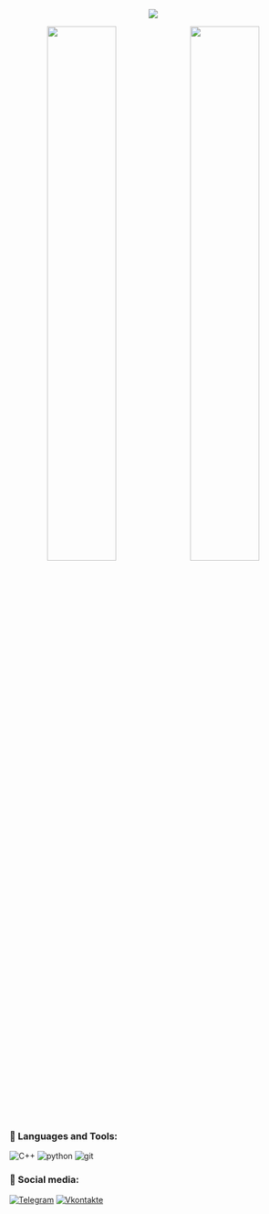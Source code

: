 <p align="center">
  <img  src="https://readme-typing-svg.herokuapp.com?size=22&multiline=true&width=350&height=60&lines=Hey+%F0%9F%91%8B%2C+I'm+Lev!" />
</p>

<p align="center">
  <img width="49%" src="https://github-readme-stats.vercel.app/api?username=yu-leo&show_icons=true&theme=react&bg_color=0d1117&border_color=0A4398" />
  <img width="49%" src="http://github-readme-streak-stats.herokuapp.com?user=yu-leo&theme=react&background=0d1117&border=1f6fea" />
</p>



### 🔧 Languages and Tools:

![C++](https://img.shields.io/badge/-C++-090909?style=for-the-badge&logo=C%2b%2b&logoColor=6296CC)
![python](https://img.shields.io/badge/-python-090909?style=for-the-badge&logo=python&logoColor=FFDF00)
![git](https://img.shields.io/badge/-git-090909?style=for-the-badge&logo=git)


### 🤝 Social media:
[![Telegram](https://img.shields.io/badge/-Telegram-090909?style=for-the-badge&logo=telegram&logoColor=27A0D9)](https://t.me/yu_leo)
[![Vkontakte](https://img.shields.io/badge/-Vkontakte-090909?style=for-the-badge&logo=Vk&logoColor=4F7DB3)](https://vk.com/yuvenskylev)
